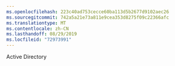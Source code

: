 ```yaml
---
ms.openlocfilehash: 223c40ad753cecce60ba113d5b2677d9102aec26
ms.sourcegitcommit: 742a5a21e73a811e9cea353d8275f09c22366afc
ms.translationtype: MT
ms.contentlocale: zh-CN
ms.lasthandoff: 08/29/2019
ms.locfileid: "72973991"
---
```

Active Directory